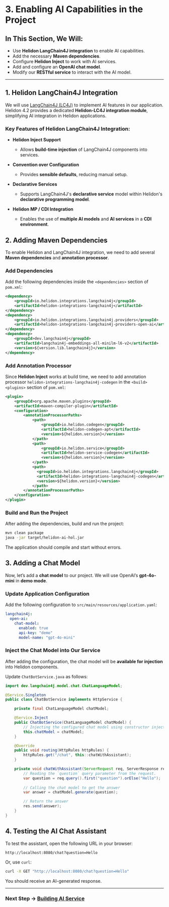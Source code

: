 # 3. Enabling AI Capabilities in the Project

## In This Section, We Will:

- Use **Helidon LangChain4J integration** to enable AI capabilities.
- Add the necessary **Maven dependencies**.
- Configure **Helidon Inject** to work with AI services.
- Add and configure an **OpenAI chat model**.
- Modify our **RESTful service** to interact with the AI model.

---

## 1. Helidon LangChain4J Integration

We will use [LangChain4J (LC4J)](https://github.com/langchain4j/langchain4j/) to implement AI features in our application. Helidon 4.2 provides a dedicated **Helidon-LC4J integration module**, simplifying AI integration in Helidon applications.

### Key Features of Helidon LangChain4J Integration:

- **Helidon Inject Support**
    - Allows **build-time injection** of LangChain4J components into services.

- **Convention over Configuration**
    - Provides **sensible defaults**, reducing manual setup.

- **Declarative Services**
    - Supports LangChain4J's **declarative service** model within Helidon's **declarative programming model**.

- **Helidon MP / CDI Integration**
    - Enables the use of **multiple AI models** and **AI services** in a **CDI environment**.

## 2. Adding Maven Dependencies

To enable Helidon and LangChain4J integration, we need to add several **Maven dependencies** and **annotation processor**.

### Add Dependencies

Add the following dependencies inside the `<dependencies>` section of `pom.xml`:

```xml
<dependency>
    <groupId>io.helidon.integrations.langchain4j</groupId>
    <artifactId>helidon-integrations-langchain4j</artifactId>
</dependency>
<dependency>
    <groupId>io.helidon.integrations.langchain4j.providers</groupId>
    <artifactId>helidon-integrations-langchain4j-providers-open-ai</artifactId>
</dependency>
<dependency>
    <groupId>dev.langchain4j</groupId>
    <artifactId>langchain4j-embeddings-all-minilm-l6-v2</artifactId>
    <version>${version.lib.langchain4j}</version>
</dependency>
```

### Add Annotation Processor

Since **Helidon Inject** works at build time, we need to add annotation processor `helidon-integrations-langchain4j-codegen` 
in the `<build><plugins>` section of `pom.xml`:

```xml
<plugin>
    <groupId>org.apache.maven.plugins</groupId>
    <artifactId>maven-compiler-plugin</artifactId>
    <configuration>
        <annotationProcessorPaths>
            <path>
                <groupId>io.helidon.codegen</groupId>
                <artifactId>helidon-codegen-apt</artifactId>
                <version>${helidon.version}</version>
            </path>
            <path>
                <groupId>io.helidon.service</groupId>
                <artifactId>helidon-service-codegen</artifactId>
                <version>${helidon.version}</version>
            </path>
            <path>
              <groupId>io.helidon.integrations.langchain4j</groupId>
              <artifactId>helidon-integrations-langchain4j-codegen</artifactId>
              <version>${helidon.version}</version>
            </path>
        </annotationProcessorPaths>
    </configuration>
</plugin>
```

### Build and Run the Project
After adding the dependencies, build and run the project:

```sh
mvn clean package
java -jar target/helidon-ai-hol.jar
```

The application should compile and start without errors.

## 3. Adding a Chat Model

Now, let’s add a **chat model** to our project. We will use OpenAI’s **gpt-4o-mini** in **demo mode**.

### Update Application Configuration

Add the following configuration to `src/main/resources/application.yaml`:

```yaml
langchain4j:
  open-ai:
    chat-model:
      enabled: true
      api-key: "demo"
      model-name: "gpt-4o-mini"
```

### Inject the Chat Model into Our Service

After adding the configuration, the chat model will be **available for injection** into Helidon components.

Update `ChatBotService.java` as follows:

```java
import dev.langchain4j.model.chat.ChatLanguageModel;

@Service.Singleton
public class ChatBotService implements HttpService {

    private final ChatLanguageModel chatModel;

    @Service.Inject
    public ChatBotService(ChatLanguageModel chatModel) {
        // Injecting the configured chat model using constructor injection
        this.chatModel = chatModel;
    }

    @Override
    public void routing(HttpRules httpRules) {
        httpRules.get("/chat", this::chatWithAssistant);
    }

    private void chatWithAssistant(ServerRequest req, ServerResponse res) {
        // Reading the `question` query parameter from the request. 
        var question = req.query().first("question").orElse("Hello");
        
        // Calling the chat model to get the answer
        var answer = chatModel.generate(question);

        // Return the answer
        res.send(answer);
    }
}
```

## 4. Testing the AI Chat Assistant

To test the assistant, open the following URL in your browser:

```
http://localhost:8080/chat?question=Hello
```

Or, use `curl`:

```sh
curl -X GET "http://localhost:8080/chat?question=Hello"
```

You should receive an AI-generated response.

---

### Next Step → [Building AI Service](04_building_ai_service.md)
